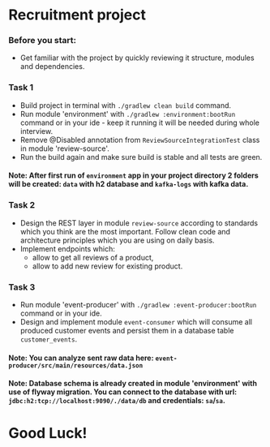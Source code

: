 # Recruitment project

### Before you start:
* Get familiar with the project by quickly reviewing it structure, modules and dependencies.

### Task 1
* Build project in terminal with `./gradlew clean build` command.
* Run module 'environment' with `./gradlew :environment:bootRun` command or in your ide - keep it running it will be needed during whole interview.
* Remove @Disabled annotation from `ReviewSourceIntegrationTest` class in module 'review-source'.
* Run the build again and make sure build is stable and all tests are green.

#### Note: After first run of `environment` app in your project directory 2 folders will be created: `data` with h2 database and `kafka-logs` with kafka data.

### Task 2
* Design the REST layer in module `review-source` according to standards which you think are the most important. Follow clean code and architecture principles which you are using on daily basis.
* Implement endpoints which:
  * allow to get all reviews of a product,
  * allow to add new review for existing product.

### Task 3
* Run module 'event-producer' with `./gradlew :event-producer:bootRun` command or in your ide.
* Design and implement module `event-consumer` which will consume all produced customer events and persist them in a database table `customer_events`.

#### Note: You can analyze sent raw data here: `event-producer/src/main/resources/data.json`
#### Note: Database schema is already created in module 'environment' with use of flyway migration. You can connect to the database with url: `jdbc:h2:tcp://localhost:9090/./data/db` and credentials: `sa`/`sa`. 

# Good Luck!
